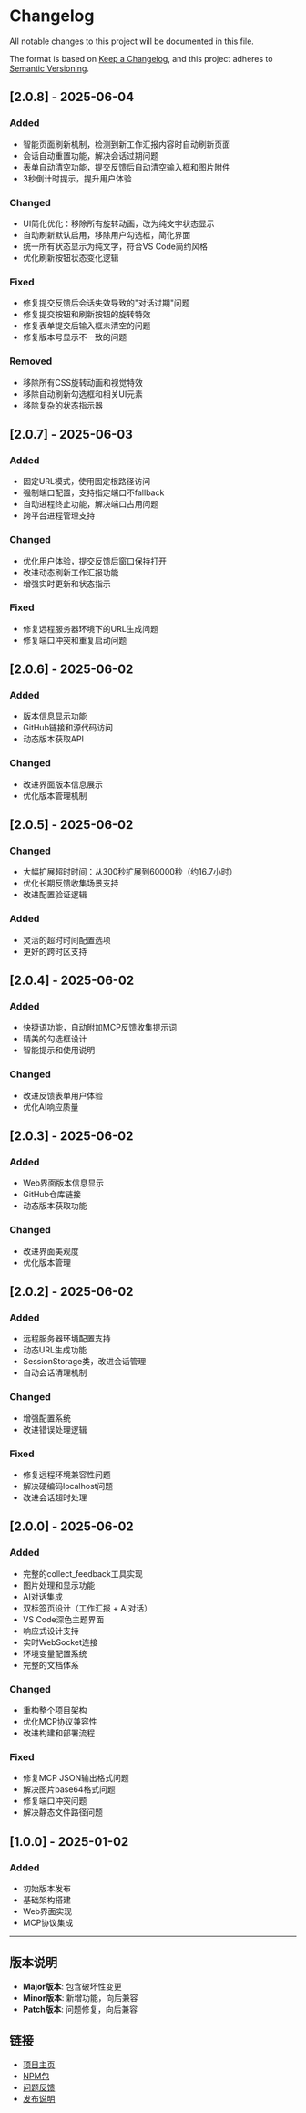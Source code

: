 # Changelog

All notable changes to this project will be documented in this file.

The format is based on [Keep a Changelog](https://keepachangelog.com/en/1.0.0/),
and this project adheres to [Semantic Versioning](https://semver.org/spec/v2.0.0.html).

## [2.0.8] - 2025-06-04

### Added
- 智能页面刷新机制，检测到新工作汇报内容时自动刷新页面
- 会话自动重置功能，解决会话过期问题
- 表单自动清空功能，提交反馈后自动清空输入框和图片附件
- 3秒倒计时提示，提升用户体验

### Changed
- UI简化优化：移除所有旋转动画，改为纯文字状态显示
- 自动刷新默认启用，移除用户勾选框，简化界面
- 统一所有状态显示为纯文字，符合VS Code简约风格
- 优化刷新按钮状态变化逻辑

### Fixed
- 修复提交反馈后会话失效导致的"对话过期"问题
- 修复提交按钮和刷新按钮的旋转特效
- 修复表单提交后输入框未清空的问题
- 修复版本号显示不一致的问题

### Removed
- 移除所有CSS旋转动画和视觉特效
- 移除自动刷新勾选框和相关UI元素
- 移除复杂的状态指示器

## [2.0.7] - 2025-06-03

### Added
- 固定URL模式，使用固定根路径访问
- 强制端口配置，支持指定端口不fallback
- 自动进程终止功能，解决端口占用问题
- 跨平台进程管理支持

### Changed
- 优化用户体验，提交反馈后窗口保持打开
- 改进动态刷新工作汇报功能
- 增强实时更新和状态指示

### Fixed
- 修复远程服务器环境下的URL生成问题
- 修复端口冲突和重复启动问题

## [2.0.6] - 2025-06-02

### Added
- 版本信息显示功能
- GitHub链接和源代码访问
- 动态版本获取API

### Changed
- 改进界面版本信息展示
- 优化版本管理机制

## [2.0.5] - 2025-06-02

### Changed
- 大幅扩展超时时间：从300秒扩展到60000秒（约16.7小时）
- 优化长期反馈收集场景支持
- 改进配置验证逻辑

### Added
- 灵活的超时时间配置选项
- 更好的跨时区支持

## [2.0.4] - 2025-06-02

### Added
- 快捷语功能，自动附加MCP反馈收集提示词
- 精美的勾选框设计
- 智能提示和使用说明

### Changed
- 改进反馈表单用户体验
- 优化AI响应质量

## [2.0.3] - 2025-06-02

### Added
- Web界面版本信息显示
- GitHub仓库链接
- 动态版本获取功能

### Changed
- 改进界面美观度
- 优化版本管理

## [2.0.2] - 2025-06-02

### Added
- 远程服务器环境配置支持
- 动态URL生成功能
- SessionStorage类，改进会话管理
- 自动会话清理机制

### Changed
- 增强配置系统
- 改进错误处理逻辑

### Fixed
- 修复远程环境兼容性问题
- 解决硬编码localhost问题
- 改进会话超时处理

## [2.0.0] - 2025-06-02

### Added
- 完整的collect_feedback工具实现
- 图片处理和显示功能
- AI对话集成
- 双标签页设计（工作汇报 + AI对话）
- VS Code深色主题界面
- 响应式设计支持
- 实时WebSocket连接
- 环境变量配置系统
- 完整的文档体系

### Changed
- 重构整个项目架构
- 优化MCP协议兼容性
- 改进构建和部署流程

### Fixed
- 修复MCP JSON输出格式问题
- 解决图片base64格式问题
- 修复端口冲突问题
- 解决静态文件路径问题

## [1.0.0] - 2025-01-02

### Added
- 初始版本发布
- 基础架构搭建
- Web界面实现
- MCP协议集成

---

## 版本说明

- **Major版本**: 包含破坏性变更
- **Minor版本**: 新增功能，向后兼容
- **Patch版本**: 问题修复，向后兼容

## 链接

- [项目主页](https://github.com/sanshao85/mcp-feedback-collector-web)
- [NPM包](https://www.npmjs.com/package/mcp-feedback-collector)
- [问题反馈](https://github.com/sanshao85/mcp-feedback-collector-web/issues)
- [发布说明](RELEASE_NOTES.md)
